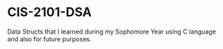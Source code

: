 # CIS-2101-DSA
Data Structs that I learned during my Sophomore Year using C language and also for future purposes. 
